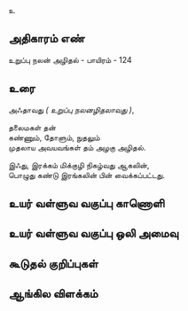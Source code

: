 உ


## அதிகாரம் எண்

உறுப்பு நலன் அழிதல் - பாயிரம் - 124	
## உரை

அஃதாவது _( உறுப்பு நலனழிதலாவது )_,  

தலைமகள் தன்  
கண்ணும், தோளும், நுதலும்  
முதலாய அவயவங்கள் தம் அழகு அழிதல்.  

இஃது,
இரக்கம் மிக்குழி நிகழ்வது ஆகலின்,  
பொழுது கண்டு இரங்கலின் பின் வைக்கப்பட்டது.  

## உயர் வள்ளுவ வகுப்பு காணொளி


## உயர் வள்ளுவ வகுப்பு ஒலி அமைவு 


## கூடுதல் குறிப்புகள்


## ஆங்கில விளக்கம்

